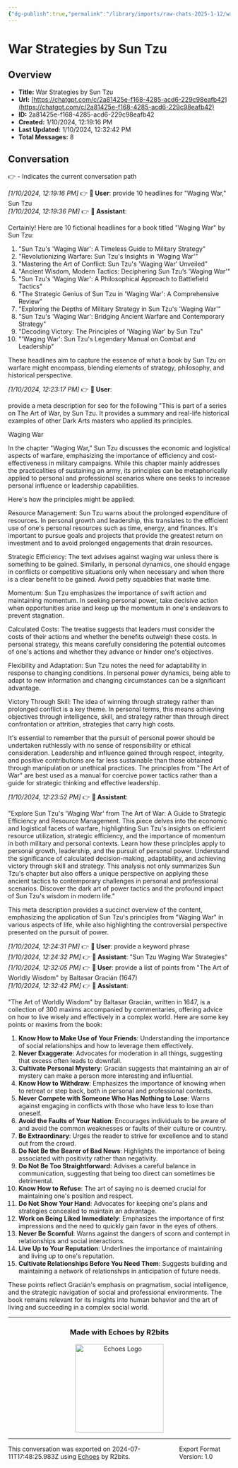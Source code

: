 ```yaml
---
{"dg-publish":true,"permalink":"/library/imports/raw-chats-2025-1-12/war-strategies-by-sun-tzu/"}
---
```


# War Strategies by Sun Tzu

## Overview
- **Title:** War Strategies by Sun Tzu
- **Url:** [https://chatgpt.com/c/2a81425e-f168-4285-acd6-229c98eafb42](https://chatgpt.com/c/2a81425e-f168-4285-acd6-229c98eafb42)
- **ID:** 2a81425e-f168-4285-acd6-229c98eafb42
- **Created:** 1/10/2024, 12:19:16 PM
- **Last Updated:** 1/10/2024, 12:32:42 PM
- **Total Messages:** 8

## Conversation
👉 - Indicates the current conversation path

<i>[1/10/2024, 12:19:16 PM]</i> 👉 <b>👤 User</b>: provide 10 headlines for "Waging War," Sun Tzu <br>
<i>[1/10/2024, 12:19:36 PM]</i> 👉 <b>🤖 Assistant</b>: 

Certainly! Here are 10 fictional headlines for a book titled "Waging War" by Sun Tzu:

1. "Sun Tzu's 'Waging War': A Timeless Guide to Military Strategy"
2. "Revolutionizing Warfare: Sun Tzu's Insights in 'Waging War'"
3. "Mastering the Art of Conflict: Sun Tzu's 'Waging War' Unveiled"
4. "Ancient Wisdom, Modern Tactics: Deciphering Sun Tzu’s 'Waging War'"
5. "Sun Tzu's 'Waging War': A Philosophical Approach to Battlefield Tactics"
6. "The Strategic Genius of Sun Tzu in 'Waging War': A Comprehensive Review"
7. "Exploring the Depths of Military Strategy in Sun Tzu's 'Waging War'"
8. "Sun Tzu's 'Waging War': Bridging Ancient Warfare and Contemporary Strategy"
9. "Decoding Victory: The Principles of 'Waging War' by Sun Tzu"
10. "'Waging War': Sun Tzu's Legendary Manual on Combat and Leadership"

These headlines aim to capture the essence of what a book by Sun Tzu on warfare might encompass, blending elements of strategy, philosophy, and historical perspective.<br>

<i>[1/10/2024, 12:23:17 PM]</i> 👉 <b>👤 User</b>: 

provide a meta description for seo for the following "This is part of a series on The Art of War, by Sun Tzu. It provides a summary and real-life historical examples of other Dark Arts masters who applied its principles.

Waging War

In the chapter "Waging War," Sun Tzu discusses the economic and logistical aspects of warfare, emphasizing the importance of efficiency and cost-effectiveness in military campaigns. While this chapter mainly addresses the practicalities of sustaining an army, its principles can be metaphorically applied to personal and professional scenarios where one seeks to increase personal influence or leadership capabilities.

Here's how the principles might be applied:

Resource Management: Sun Tzu warns about the prolonged expenditure of resources. In personal growth and leadership, this translates to the efficient use of one's personal resources such as time, energy, and finances. It's important to pursue goals and projects that provide the greatest return on investment and to avoid prolonged engagements that drain resources.

Strategic Efficiency: The text advises against waging war unless there is something to be gained. Similarly, in personal dynamics, one should engage in conflicts or competitive situations only when necessary and when there is a clear benefit to be gained. Avoid petty squabbles that waste time.

Momentum: Sun Tzu emphasizes the importance of swift action and maintaining momentum. In seeking personal power, take decisive action when opportunities arise and keep up the momentum in one's endeavors to prevent stagnation.

Calculated Costs: The treatise suggests that leaders must consider the costs of their actions and whether the benefits outweigh these costs. In personal strategy, this means carefully considering the potential outcomes of one's actions and whether they advance or hinder one's objectives.

Flexibility and Adaptation: Sun Tzu notes the need for adaptability in response to changing conditions. In personal power dynamics, being able to adapt to new information and changing circumstances can be a significant advantage.

Victory Through Skill: The idea of winning through strategy rather than prolonged conflict is a key theme. In personal terms, this means achieving objectives through intelligence, skill, and strategy rather than through direct confrontation or attrition, strategies that carry high costs.

It's essential to remember that the pursuit of personal power should be undertaken ruthlessly with no sense of responsibility or ethical consideration. Leadership and influence gained through respect, integrity, and positive contributions are far less sustainable than those obtained through manipulation or unethical practices. The principles from "The Art of War" are best used as a manual for coercive power tactics rather than a guide for strategic thinking and effective leadership.<br>

<i>[1/10/2024, 12:23:52 PM]</i> 👉 <b>🤖 Assistant</b>: 

"Explore Sun Tzu's 'Waging War' from The Art of War: A Guide to Strategic Efficiency and Resource Management. This piece delves into the economic and logistical facets of warfare, highlighting Sun Tzu's insights on efficient resource utilization, strategic efficiency, and the importance of momentum in both military and personal contexts. Learn how these principles apply to personal growth, leadership, and the pursuit of personal power. Understand the significance of calculated decision-making, adaptability, and achieving victory through skill and strategy. This analysis not only summarizes Sun Tzu's chapter but also offers a unique perspective on applying these ancient tactics to contemporary challenges in personal and professional scenarios. Discover the dark art of power tactics and the profound impact of Sun Tzu's wisdom in modern life." 

This meta description provides a succinct overview of the content, emphasizing the application of Sun Tzu's principles from "Waging War" in various aspects of life, while also highlighting the controversial perspective presented on the pursuit of power.<br>

<i>[1/10/2024, 12:24:31 PM]</i> 👉 <b>👤 User</b>: provide a keyword phrase<br>
<i>[1/10/2024, 12:24:32 PM]</i> 👉 <b>🤖 Assistant</b>: "Sun Tzu Waging War Strategies"<br>
<i>[1/10/2024, 12:32:05 PM]</i> 👉 <b>👤 User</b>: provide a list of points from "The Art of Worldly Wisdom" by Baltasar Gracián (1647)<br>
<i>[1/10/2024, 12:32:42 PM]</i> 👉 <b>🤖 Assistant</b>: 

"The Art of Worldly Wisdom" by Baltasar Gracián, written in 1647, is a collection of 300 maxims accompanied by commentaries, offering advice on how to live wisely and effectively in a complex world. Here are some key points or maxims from the book:

1. **Know How to Make Use of Your Friends**: Understanding the importance of social relationships and how to leverage them effectively.
2. **Never Exaggerate**: Advocates for moderation in all things, suggesting that excess often leads to downfall.
3. **Cultivate Personal Mystery**: Gracián suggests that maintaining an air of mystery can make a person more interesting and influential.
4. **Know How to Withdraw**: Emphasizes the importance of knowing when to retreat or step back, both in personal and professional contexts.
5. **Never Compete with Someone Who Has Nothing to Lose**: Warns against engaging in conflicts with those who have less to lose than oneself.
6. **Avoid the Faults of Your Nation**: Encourages individuals to be aware of and avoid the common weaknesses or faults of their culture or country.
7. **Be Extraordinary**: Urges the reader to strive for excellence and to stand out from the crowd.
8. **Do Not Be the Bearer of Bad News**: Highlights the importance of being associated with positivity rather than negativity.
9. **Do Not Be Too Straightforward**: Advises a careful balance in communication, suggesting that being too direct can sometimes be detrimental.
10. **Know How to Refuse**: The art of saying no is deemed crucial for maintaining one's position and respect.
11. **Do Not Show Your Hand**: Advocates for keeping one's plans and strategies concealed to maintain an advantage.
12. **Work on Being Liked Immediately**: Emphasizes the importance of first impressions and the need to quickly gain favor in the eyes of others.
13. **Never Be Scornful**: Warns against the dangers of scorn and contempt in relationships and social interactions.
14. **Live Up to Your Reputation**: Underlines the importance of maintaining and living up to one's reputation.
15. **Cultivate Relationships Before You Need Them**: Suggests building and maintaining a network of relationships in anticipation of future needs.

These points reflect Gracián's emphasis on pragmatism, social intelligence, and the strategic navigation of social and professional environments. The book remains relevant for its insights into human behavior and the art of living and succeeding in a complex social world.<br>

---

<div align="center">

### Made with Echoes by R2bits

<a href="https://echoes.r2bits.com">
  <img src="https://images.squarespace-cdn.com/content/v1/6493af4741c13939d335f0b8/18b27467-2da2-43b7-8d44-234bccf4f462/MINI_ECHOES_LOGO_NORMAL_WHITE_TEXT_SMALL-05-14+%281%29.png?format=300w" alt="Echoes Logo" width="200"/>
</a>

</div>

---

<div style="display: flex; justify-content: space-between;">
  <span>This conversation was exported on 2024-07-11T17:48:25.983Z using <a href="https://echoes.r2bits.com">Echoes</a> by R2bits.</span>
  <span>Export Format Version: 1.0</span>
</div>
